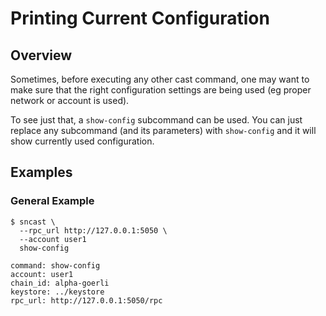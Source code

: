 # Printing Current Configuration

## Overview

Sometimes, before executing any other cast command, one may want to make sure that the right
configuration settings are being used (eg proper network or account is used).

To see just that, a `show-config` subcommand can be used. You can just
replace any subcommand (and its parameters) with `show-config` and it will show currently used configuration.


## Examples

### General Example

```shell
$ sncast \
  --rpc_url http://127.0.0.1:5050 \
  --account user1
  show-config

command: show-config
account: user1
chain_id: alpha-goerli
keystore: ../keystore
rpc_url: http://127.0.0.1:5050/rpc
```